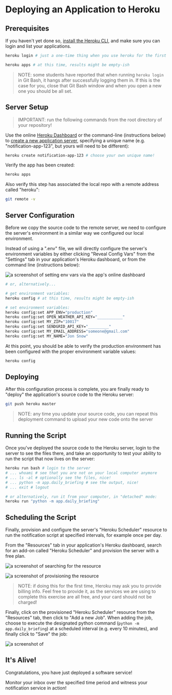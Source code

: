 # Deploying an Application to Heroku

## Prerequisites

If you haven't yet done so, [install the Heroku CLI](https://devcenter.heroku.com/articles/getting-started-with-python#set-up), and make sure you can login and list your applications.

```sh
heroku login # just a one-time thing when you use heroku for the first time

heroku apps # at this time, results might be empty-ish
```

> NOTE: some students have reported that when running `heroku login` in Git Bash, it hangs after successfully logging them in. If this is the case for you, close that Git Bash window and when you open a new one you should be all set.

## Server Setup

> IMPORTANT: run the following commands from the root directory of your repository!

Use the online [Heroku Dashboard](https://dashboard.heroku.com/) or the command-line (instructions below) to [create a new application server](https://dashboard.heroku.com/new-app), specifying a unique name (e.g. "notification-app-123", but yours will need to be different):

```sh
heroku create notification-app-123 # choose your own unique name!
```

Verify the app has been created:

```sh
heroku apps
```

Also verify this step has associated the local repo with a remote address called "heroku":

```sh
git remote -v
```

## Server Configuration

Before we copy the source code to the remote server, we need to configure the server's environment in a similar way we configured our local environment.

Instead of using a ".env" file, we will directly configure the server's environment variables by either clicking "Reveal Config Vars" from the "Settings" tab in your application's Heroku dashboard, or from the command line (instructions below):

![a screenshot of setting env vars via the app's online dashboard](https://user-images.githubusercontent.com/1328807/54229588-f249e880-44da-11e9-920a-b11d4c210a99.png)

```sh
# or, alternatively...

# get environment variables:
heroku config # at this time, results might be empty-ish

# set environment variables:
heroku config:set APP_ENV="production" 
heroku config:set OPEN_WEATHER_API_KEY="___________"
heroku config:set MY_ZIP="10017"
heroku config:set SENDGRID_API_KEY="_________"
heroku config:set MY_EMAIL_ADDRESS="someone@gmail.com"
heroku config:set MY_NAME="Jon Snow"
```

At this point, you should be able to verify the production environment has been configured with the proper environment variable values:

```sh
heroku config
```

## Deploying

After this configuration process is complete, you are finally ready to "deploy" the application's source code to the Heroku server:

```sh
git push heroku master
```

> NOTE: any time you update your source code, you can repeat this deployment command to upload your new code onto the server

## Running the Script

Once you've deployed the source code to the Heroku server, login to the server to see the files there, and take an opportunity to test your ability to run the script that now lives on the server:

```sh
heroku run bash # login to the server
# ... whoami # see that you are not on your local computer anymore
# ... ls -al # optionally see the files, nice!
# ... python -m app.daily_briefing # see the output, nice!
# ... exit # logout

# or alternatively, run it from your computer, in "detached" mode:
heroku run "python -m app.daily_briefing"
```

## Scheduling the Script

Finally, provision and configure the server's "Heroku Scheduler" resource to run the notification script at specified intervals, for example once per day.

From the "Resources" tab in your application's Heroku dashboard, search for an add-on called "Heroku Scheduler" and provision the server with a free plan.

![a screenshot of searching for the resource](https://user-images.githubusercontent.com/1328807/54228813-59ff3400-44d9-11e9-803e-21fbd8f6c52f.png)

![a screenshot of provisioning the resource](https://user-images.githubusercontent.com/1328807/54228820-5e2b5180-44d9-11e9-9901-13c538a73ac4.png)

> NOTE: if doing this for the first time, Heroku may ask you to provide billing info. Feel free to provide it, as the services we are using to complete this exercise are all free, and your card should not be charged!

Finally, click on the provisioned "Heroku Scheduler" resource from the "Resources" tab, then click to "Add a new Job". When adding the job, choose to execute the designated python command (`python -m app.daily_briefing`) at a scheduled interval (e.g. every 10 minutes), and finally click to "Save" the job:

![a screenshot of ](https://user-images.githubusercontent.com/1328807/54229044-da259980-44d9-11e9-91d8-51773499cbfb.png)


## It's Alive!

Congratulations, you have just deployed a software service!

Monitor your inbox over the specified time period and witness your notification service in action!
